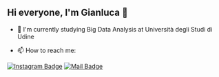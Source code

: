 ## Hi everyone, I'm Gianluca 👋

- 📓 I'm currently studying Big Data Analysis at Università degli Studi di Udine

- 📫 How to reach me:

[![Instagram Badge](https://img.shields.io/badge/-instagram-D7008A?style=flat&labelColor=D7008A&logo=Instagram&logoColor=white&link=https://www.instagram.com/gianluca.dabrosca/)](https://www.instagram.com/gianluca.dabrosca/)
[![Mail Badge](https://img.shields.io/badge/-mail-0489c9?style=flat&labelColor=0489c9&logo=Mail.Ru&logoColor=white&link=mailto:gianluca.dabrosca.1999@gmail.com)](mailto:gianluca.dabrosca.1999@gmail.com)

<!--
**dbrglc/dbrglc** is a ✨ _special_ ✨ repository because its `README.md` (this file) appears on your GitHub profile.

Here are some ideas to get you started:

- 🔭 I’m currently working on ...
- 🌱 I’m currently learning ...
- 👯 I’m looking to collaborate on ...
- 🤔 I’m looking for help with ...
- 💬 Ask me about ... 
- 😄 Pronouns: ...
- ⚡ Fun fact: ...
-->
